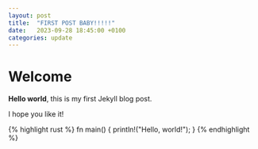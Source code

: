 ```yaml
---
layout: post
title:  "FIRST POST BABY!!!!!"
date:   2023-09-28 18:45:00 +0100
categories: update 
---
```


# Welcome

**Hello world**, this is my first Jekyll blog post.

I hope you like it!


{% highlight rust %}
fn main() {
    println!("Hello, world!");
}
{% endhighlight %}
